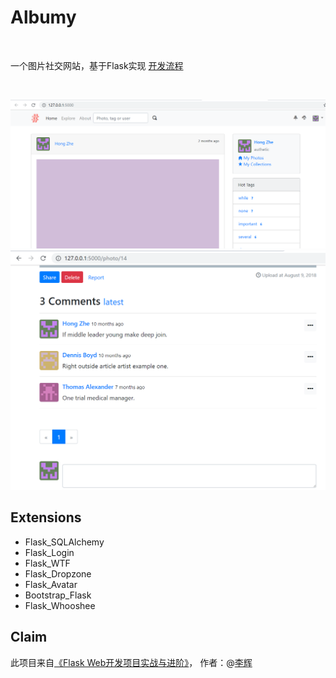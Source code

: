 #   Albumy

<br>

一个图片社交网站，基于Flask实现
[开发流程](https://github.com/authetic-x/Flask_Practice/blob/master/Albumy/Dev_log.md)

<br>

![](https://github.com/authetic-x/Flask_Practice/blob/master/images/Albumy-1.PNG)
![](https://github.com/authetic-x/Flask_Practice/blob/master/images/Albumy-2.PNG)

## Extensions

*   Flask_SQLAlchemy
*   Flask_Login
*   Flask_WTF
*   Flask_Dropzone
*   Flask_Avatar
*   Bootstrap_Flask
*   Flask_Whooshee

## Claim

此项目来自[《Flask Web开发项目实战与进阶》](http://helloflask.com/book/)， 作者：@[李辉](http://greyli.com/)
